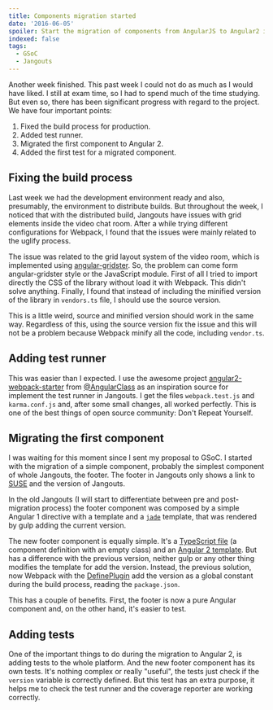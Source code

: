 ```yaml
---
title: Components migration started
date: '2016-06-05'
spoiler: Start the migration of components from AngularJS to Angular2 in Jangouts.
indexed: false
tags:
  - GSoC
  - Jangouts
---
```


Another week finished. This past week I could not do as much as I would have
liked. I still at exam time, so I had to spend much of the time studying. But
even so, there has been significant progress with regard to the project. We
have four important points:

1. Fixed the build process for production.
1. Added test runner.
1. Migrated the first component to Angular 2.
1. Added the first test for a migrated component.

## Fixing the build process

Last week we had the development environment ready and also, presumably, the
environment to distribute builds. But throughout the week, I noticed that with
the distributed build, Jangouts have issues with grid elements inside the video chat
room. After a while trying different configurations for Webpack, I found that
the issues were mainly related to the uglify process.

The issue was related to the grid layout system of the video room, which is
implemented using [angular-gridster](http://manifestwebdesign.github.io/angular-gridster/).
So, the problem can come form angular-gridster style or the JavaScript module.
First of all I tried to import directly the CSS of the library without load it
with Webpack. This didn't solve anything. Finally, I found that instead of including
the minified version of the library in `vendors.ts` file, I should use the source
version.

This is a little weird, source and minified version should work in the same way.
Regardless of this, using the source version fix the issue and this will not be
a problem because Webpack minify all the code, including `vendor.ts`.

## Adding test runner

This was easier than I expected. I use the awesome project
[angular2-webpack-starter](https://github.com/AngularClass/angular2-webpack-starter)
from [@AngularClass](https://angularclass.com/) as an inspiration source for
implement the test runner in Jangouts. I get the files `webpack.test.js` and
`karma.conf.js` and, after some small changes, all worked perfectly. This is one
of the best things of open source community: Don't Repeat Yourself.

## Migrating the first component

I was waiting for this moment since I sent my proposal to GSoC. I started with
the migration of a simple component, probably the simplest component of whole
Jangouts, the footer. The footer in Jangouts only shows a link to
[SUSE](https://www.suse.com/) and the version of Jangouts.

In the old Jangouts (I will start to differentiate between pre and post-migration
process) the footer component was composed by a simple Angular 1 directive with
a template and a [`jade`](http://jade-lang.com/) template, that was rendered by
gulp adding the current version.

The new footer component is equally simple. It's a [TypeScript file](https://github.com/magarcia/jangouts/blob/5db2d9de547d6d56aaed90c633b5d98ce64f6219/src/app/components/footer/jh-footer.directive.ts)
(a component definition with an empty class) and an [Angular 2 template](https://github.com/magarcia/jangouts/blob/5db2d9de547d6d56aaed90c633b5d98ce64f6219/src/app/components/footer/jh-footer.html).
But has a difference with the previous version, neither gulp or any other thing
modifies the template for add the version. Instead, the previous solution, now
Webpack with the [DefinePlugin](https://webpack.github.io/docs/list-of-plugins.html#defineplugin)
add the version as a global constant during the build process, reading the
`package.json`.

This has a couple of benefits. First, the footer is now a pure Angular component
and, on the other hand, it's easier to test.

## Adding tests

One of the important things to do during the migration to Angular 2, is adding
tests to the whole platform. And the new footer component has its own tests. It's
nothing complex or really "useful", the tests just check if the `version`
variable is correctly defined. But this test has an extra purpose, it helps me
to check the test runner and the coverage reporter are working correctly.
